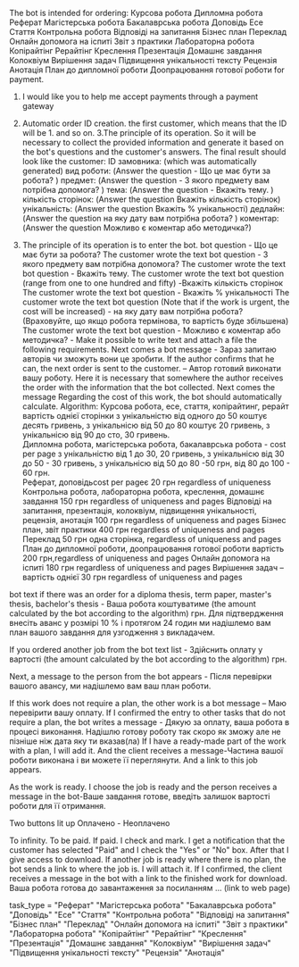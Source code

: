 The bot is intended for ordering: Курсова робота
Дипломна робота
Реферат
Магістерська робота
Бакалаврська робота
Доповідь
Есе
Стаття
Контрольна робота
Відповіді на запитання
Бізнес план
Переклад
Онлайн допомога на іспиті
Звіт з практики
Лабораторна робота
Копірайтінг
Рерайтінг
Креслення
Презентація
Домашнє завдання
Колоквіум
Вирішення задач
Підвищення унікальності тексту
Рецензія
Анотація
План до дипломної роботи
Доопрацювання готової роботи 
for payment.

1. I would like you to help me accept payments through a payment gateway
2. Automatic order ID creation. the first customer, which means that the ID will be 1. and so on.
3.The principle of its operation. So it will be necessary to collect the provided information and generate it based on the bot's questions and the customer's answers. The final result should look like the customer:
 ID замовника: (which was automatically generated)
вид роботи: (Answer the question - Що це має бути за робота? )
предмет: (Answer the question - З якого предмету вам потрібна допомога? )
тема: (Answer the question - Вкажіть тему. )
кількість сторінок: (Answer the question Вкажіть кількість сторінок)
унікальність: (Answer the question Вкажіть % унікальності)
дедлайн:  (Answer the question на яку дату вам потрібна робота? )
коментар:  (Answer the question Можливо є коментар або методичка?)

4. The principle of its operation is to enter the bot.
bot question - Що це має бути за робота? 
The customer wrote the text
bot question - З якого предмету вам потрібна допомога? 
The customer wrote the text
bot question - Вкажіть тему. 
The customer wrote the text
bot question (range from one to one hundred and fifty) -Вкажіть кількість сторінок
The customer wrote the text
bot question - Вкажіть % унікальності 
The customer wrote the text
bot question (Note that if the work is urgent, the cost will be increased) - на яку дату вам потрібна робота? (Враховуйте, що якщо робота термінова, то вартість буде збільшена)
The customer wrote the text
bot question  - Можливо є коментар або методичка?  - Make it possible to write text and attach a file 
the following requirements. Next comes a bot message - Зараз запитаю авторів чи зможуть вони це зробити.
If the author confirms that he can, the next order is sent to the customer. – Автор готовий виконати вашу роботу. 
Here it is necessary that somewhere the author receives the order with the information that the bot collected.
Next comes the message Regarding the cost of this work, the bot should automatically calculate. Algorithm: 
Курсова робота, есе, стаття, копірайтинг, рерайт вартість однієї сторінки з унікальністю від одного до 50 коштує десять гривень, з унікальнісю від 50 до 80 коштує 20 гривень, з унікальнісю від 90 до сто, 30 гривень.  
Дипломна робота, магістерська робота, бакалаврська робота - cost per page з унікальністю від 1 до 30, 20 гривень, з унікальнісю від 30 до 50 - 30 гривень, з унікальнісю від 50 до 80 -50 грн, від 80 до 100 - 60 грн.  
Реферат, доповідьcost per pageє 20 грн regardless of uniqueness
Контрольна робота, лабораторна робота, креслення, домашнє завдання 150 грн regardless of uniqueness and pages
Відповіді на запитання, презентація, колоквіум, підвищення унікальності, рецензія, анотація 100 грн regardless of uniqueness and pages
Бізнес план, звіт практики 400 грн regardless of uniqueness and pages
Переклад 50 грн одна сторінка, regardless of uniqueness and pages
План до дипломної роботи, доопрацювання готової роботи вартість 200 грн,regardless of uniqueness and pages
Онлайн допомога на іспиті 180 грн regardless of uniqueness and pages
Вирішення задач – вартість однієї 30 грн regardless of uniqueness and pages

bot text if there was an order for a diploma thesis, term paper, master's thesis, bachelor's thesis -
Ваша робота коштуватиме (the amount calculated by the bot according to the algorithm) грн. Для підтвердження внесіть аванс у розмірі 10 % і протягом 24 годин ми надішлемо вам план вашого завдання для узгодження з викладачем. 

If you ordered another job from the bot text list - Здійснить оплату у вартості (the amount calculated by the bot according to the algorithm) грн.

Next, a message to the person from the bot appears - Після перевірки вашого авансу, ми надішлемо вам ваш план роботи.

If this work does not require a plan, the other work is a bot message – Маю перевірити вашу оплату.
If I confirmed the entry to other tasks that do not require a plan, the bot writes a message - Дякую за оплату, ваша робота в процесі виконання. Надішлю готову роботу так скоро як зможу але не пізніше ніж дата яку ти вказав(ла)
If I have a ready-made part of the work with a plan, I will add it. And the client receives a message-Частина вашої роботи виконана і ви можете її переглянути. 
And a link to this job appears.

As the work is ready. I choose the job is ready and the person receives a message in the bot-Ваше завдання готове, введіть залишок вартості роботи для її отримання.

Two buttons lit up Оплачено - Неоплачено

To infinity. To be paid. If paid. I check and mark. I get a notification that the customer has selected "Paid" and I check the "Yes" or "No" box. After that I give access to download. If another job is ready where there is no plan, the bot sends a link to where the job is. I will attach it. If I confirmed, the client receives a message in the bot with a link to the finished work for download.
Ваша робота готова до завантаження за посиланням ... (link to web page)

task_type = "Реферат"
"Магістерська робота"
"Бакалаврська робота"
"Доповідь"
"Есе"
"Стаття"
"Контрольна робота"
"Відповіді на запитання"
"Бізнес план"
"Переклад"
"Онлайн допомога на іспиті"
"Звіт з практики"
"Лабораторна робота"
"Копірайтінг"
"Рерайтінг"
"Креслення"
"Презентація"
"Домашнє завдання"
"Колоквіум"
"Вирішення задач"
"Підвищення унікальності тексту"
"Рецензія"
"Анотація"
